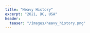 ```yaml
---
title: "Heavy History"
excerpt: "2021, DC, USA"
header:
  teaser: "/images/heavy_history.png"
---
```

